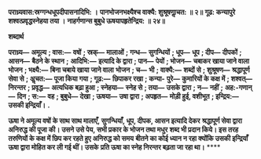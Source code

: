 **पराध्र्यवास:स्रग्गन्धधूपदीपासनादिभि: ।** **पानभोजनभक्ष्यैश्च वाक्यै: शुश्रूषणाॢचत: ॥ २॥** **गूढ: कन्यापुरे शश्वत्प्रवृद्धस्नेहया तया ।** **नाहर्गणान्स बुबुधे ऊषयापहृतेन्द्रिय: ॥ २४॥** 

**शब्दार्थ** 

**पराध्र्य—** **अमूल्य** **; वास:—** **वषों** **; स्रक्—** **मालाओं** **; गन्ध—** **सुगन्धियों** **; धूप—** **धूप** **; दीप—** **दीपकों** **; आसन—** **बैठने के स्थान** **;** **आदिभि:—** **इत्यादि के द्वारा** **; पान—** **पेयों** **; भोजन—** **चबाकर खाया जाने वाला भोजन** **; भक्ष्यै:—** **बिना चबाये खाया जाने वाला** **भोजन** **; च—** **भी** **; वाक्यै:—** **शब्दों से** **; शुश्रूषण—** **श्रद्धापूर्ण सेवा से** **; अॢचत:—** **पूजा किया गया** **; गूढ:—** **छिपाकर रखा** **; कन्या-** **पुरे—** **कुमारियों के कक्ष में** **; शश्वत्—** **निरन्तर** **; प्रवृद्ध—** **अत्यधिक बढ़ा हुआ** **; स्नेहया—** **स्नेह से** **; तया—** **उसके द्वारा** **; न—** **नहीं** **;** **अह:-गणान्—** **दिन** **; स:—** **वह** **; बुबुधे—** **देखा** **; ऊषया—** **उषा द्वारा** **; अपहृत—** **मोड़ी हुई, वशीभूत** **; इन्द्रिय:—** **उसकी इन्द्रियाँ।** **.** 

**ऊषा ने अमूल्य वषों के साथ साथ मालाएँ, सुगन्धियाँ, धूप, दीपक, आसन इत्यादि देकर** **श्रद्धापूर्ण सेवा द्वारा अनिरुद्ध की पूजा की। उसने उसे पेय, सभी प्रकार के भोजन तथा मधुर** **शब्द भी प्रदान किये। इस तरह तरुणियों के कक्ष में छिप कर रहते हुए अनिरुद्ध को समय** **बीतने का कोई ध्यान न रहा क्योंकि उसकी इन्द्रियाँ ऊषा द्वारा मोहित कर ली गई थीं। उसके** **प्रति ऊषा का स्नेह निरन्तर बढ़ता जा रहा था।** **** 